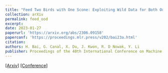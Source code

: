 ```yaml
---
title: "Feed Two Birds with One Scone: Exploiting Wild Data for Both Out-of-Distribution Generalization and Detection"
collection: arXiv
permalink: feed_ood
excerpt: 
date: 2023-01-27
paperurl: 'https://arxiv.org/abs/2306.09158'
paperconf: 'https://proceedings.mlr.press/v202/bai23a.html'
citation: 
authors: H. Bai, G. Canal, X. Du, J. Kwon, R. D Nowak, Y. Li
publisher: Proceedings of the 40th International Conference on Machine Learning (ICML) 2023 
---
```



[[Arxiv]](https://arxiv.org/abs/2306.09158)
[[Conference]](https://proceedings.mlr.press/v202/bai23a.html)